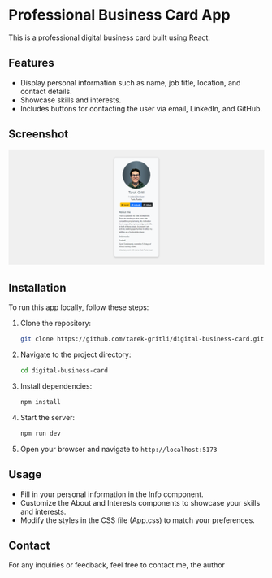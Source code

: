 # Professional Business Card App

This is a professional digital business card built using React.

## Features

- Display personal information such as name, job title, location, and contact details.
- Showcase skills and interests.
- Includes buttons for contacting the user via email, LinkedIn, and GitHub.

## Screenshot

![Screenshot of project](./src/assets/screenshot.png)


## Installation

To run this app locally, follow these steps:

1. Clone the repository:

   ```bash
   git clone https://github.com/tarek-gritli/digital-business-card.git
2. Navigate to the project directory:

   ```bash
   cd digital-business-card
3. Install dependencies:
   ```bash
   npm install
4. Start the server:
   ```bash
   npm run dev
5. Open your browser and navigate to  `http://localhost:5173`

##  Usage

- Fill in your personal information in the Info component.
- Customize the About and Interests components to showcase your skills and interests.
- Modify the styles in the CSS file (App.css) to match your preferences.

## Contact

For any inquiries or feedback, feel free to contact me, the author